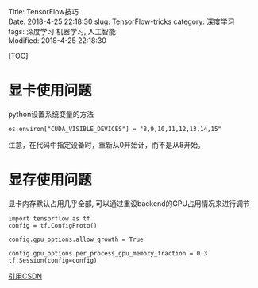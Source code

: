 Title: TensorFlow技巧  
Date: 2018-4-25 22:18:30
slug: TensorFlow-tricks
category: 深度学习   
tags: 深度学习 机器学习, 人工智能  
Modified: 2018-4-25 22:18:30

[TOC]

# 显卡使用问题

python设置系统变量的方法

	os.environ["CUDA_VISIBLE_DEVICES"] = "8,9,10,11,12,13,14,15"

注意，在代码中指定设备时，重新从0开始计，而不是从8开始。

# 显存使用问题

显卡内存默认占用几乎全部, 可以通过重设backend的GPU占用情况来进行调节

	import tensorflow as tf
	config = tf.ConfigProto()

	config.gpu_options.allow_growth = True

	config.gpu_options.per_process_gpu_memory_fraction = 0.3
	tf.Session(config=config)

[引用CSDN](https://blog.csdn.net/sinat_26917383/article/details/75633754)

